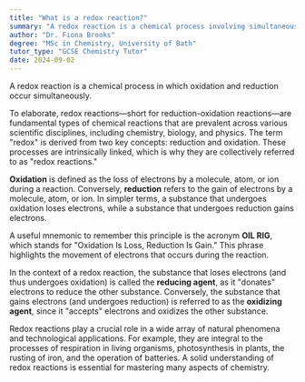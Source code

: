 ```yaml
---
title: "What is a redox reaction?"
summary: "A redox reaction is a chemical process involving simultaneous oxidation and reduction, where electrons are transferred between substances, altering their oxidation states."
author: "Dr. Fiona Brooks"
degree: "MSc in Chemistry, University of Bath"
tutor_type: "GCSE Chemistry Tutor"
date: 2024-09-02
---
```


A redox reaction is a chemical process in which oxidation and reduction occur simultaneously.

To elaborate, redox reactions—short for reduction-oxidation reactions—are fundamental types of chemical reactions that are prevalent across various scientific disciplines, including chemistry, biology, and physics. The term "redox" is derived from two key concepts: reduction and oxidation. These processes are intrinsically linked, which is why they are collectively referred to as "redox reactions."

**Oxidation** is defined as the loss of electrons by a molecule, atom, or ion during a reaction. Conversely, **reduction** refers to the gain of electrons by a molecule, atom, or ion. In simpler terms, a substance that undergoes oxidation loses electrons, while a substance that undergoes reduction gains electrons.

A useful mnemonic to remember this principle is the acronym **OIL RIG**, which stands for "Oxidation Is Loss, Reduction Is Gain." This phrase highlights the movement of electrons that occurs during the reaction.

In the context of a redox reaction, the substance that loses electrons (and thus undergoes oxidation) is called the **reducing agent**, as it "donates" electrons to reduce the other substance. Conversely, the substance that gains electrons (and undergoes reduction) is referred to as the **oxidizing agent**, since it "accepts" electrons and oxidizes the other substance.

Redox reactions play a crucial role in a wide array of natural phenomena and technological applications. For example, they are integral to the processes of respiration in living organisms, photosynthesis in plants, the rusting of iron, and the operation of batteries. A solid understanding of redox reactions is essential for mastering many aspects of chemistry.
    